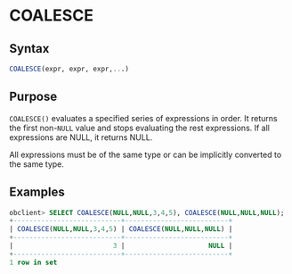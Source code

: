 # COALESCE

## Syntax

```sql
COALESCE(expr, expr, expr,...)
```

## Purpose

`COALESCE()` evaluates a specified series of expressions in order. It returns the first non-`NULL` value and stops evaluating the rest expressions. If all expressions are NULL, it returns NULL.

All expressions must be of the same type or can be implicitly converted to the same type.

## Examples

```sql
obclient> SELECT COALESCE(NULL,NULL,3,4,5), COALESCE(NULL,NULL,NULL);
+---------------------------+--------------------------+
| COALESCE(NULL,NULL,3,4,5) | COALESCE(NULL,NULL,NULL) |
+---------------------------+--------------------------+
|                         3 |                     NULL |
+---------------------------+--------------------------+
1 row in set
```
